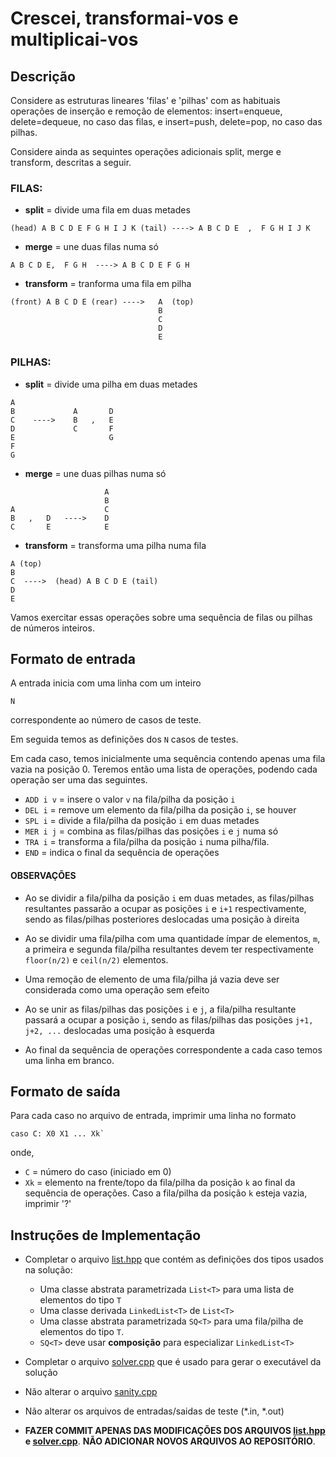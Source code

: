 
# Crescei, transformai-vos e multiplicai-vos

## Descrição

Considere as estruturas lineares 'filas' e 'pilhas' com as habituais operações de inserção e remoção de elementos: insert=enqueue, delete=dequeue, no caso das filas, e insert=push,  delete=pop, no caso das pilhas.

Considere ainda as sequintes operações adicionais split, merge e transform, descritas a seguir.

### FILAS:

* **split**  = divide uma fila em duas metades

```
(head) A B C D E F G H I J K (tail) ----> A B C D E  ,  F G H I J K
```

* **merge**  = une duas filas numa só

```
A B C D E,  F G H  ----> A B C D E F G H
```

* **transform** = tranforma uma fila em pilha

```
(front) A B C D E (rear) ---->   A  (top)
                                 B
                                 C
                                 D
                                 E
```

### PILHAS:

* **split** = divide uma pilha em duas metades

```
A               
B             A       D
C    ---->    B   ,   E
D             C       F
E                     G
F
G
```

* **merge** = une duas pilhas numa só
                      
```
                     A
                     B 
A                    C  
B   ,   D   ---->    D
C       E            E    
```


* **transform** = transforma uma pilha numa fila

```
A (top)
B
C  ---->  (head) A B C D E (tail)
D
E
```

Vamos exercitar essas operações sobre uma sequência de filas ou pilhas de números inteiros. 


## Formato de entrada

A entrada inicia com uma linha com um inteiro
```
N
```
correspondente ao número de casos de teste.

Em seguida temos as definições dos `N` casos de testes.

Em cada caso, temos inicialmente uma sequência contendo apenas uma fila vazia na posição 0.
Teremos então uma lista de operações, podendo cada operação ser uma das seguintes.

- `ADD i v`   = insere o valor `v` na fila/pilha da posição `i`
- `DEL i`     = remove um elemento da fila/pilha da posição `i`, se houver
- `SPL i`     = divide a fila/pilha da posição `i` em duas metades
- `MER i j`   = combina as filas/pilhas das posições `i` e `j` numa só
- `TRA i`     = transforma a fila/pilha da posição `i` numa pilha/fila.
- `END`       = indica o final da sequência de operações 

#### OBSERVAÇÕES

-  Ao se dividir a fila/pilha  da posição `i` em duas metades, as filas/pilhas resultantes passarão a ocupar as posições `i` e `i+1` respectivamente, sendo as filas/pilhas posteriores deslocadas uma posição à direita

-  Ao se dividir uma fila/pilha com uma quantidade ímpar de elementos, `m`, a primeira e segunda fila/pilha resultantes devem ter respectivamente `floor(n/2)` e `ceil(n/2)` elementos.

- Uma remoção de elemento de uma fila/pilha já vazia deve ser considerada como uma operação sem efeito

-  Ao se unir as filas/pilhas das posições `i` e `j`, a fila/pilha resultante passará a ocupar a posição `i`, sendo as filas/pilhas das posições `j+1, j+2, ...`  deslocadas uma posição à esquerda
 
-  Ao final da sequência de operações correspondente a cada caso temos uma linha em branco.


## Formato de saída

Para cada caso no arquivo de entrada, imprimir uma linha no formato
```
caso C: X0 X1 ... Xk`
```
onde,

- `C` = número do caso (iniciado em 0)
- `Xk` = elemento na frente/topo da fila/pilha da posição `k` ao final da sequência de operações. Caso a fila/pilha da posição `k` esteja vazia, imprimir '?'


## Instruções de Implementação

- Completar o arquivo [list.hpp](./list.hpp) que contém as definições dos tipos usados na solução:
    - Uma classe abstrata parametrizada `List<T>` para uma lista de elementos do tipo `T`
    - Uma classe derivada `LinkedList<T>` de `List<T>` 
    - Uma classe abstrata parametrizada `SQ<T>` para uma fila/pilha de elementos do tipo `T`.
    - `SQ<T>` deve usar **composição** para especializar `LinkedList<T>`

- Completar o arquivo [solver.cpp](./solver.cpp) que é usado para gerar o executável da solução
- Não alterar o arquivo [sanity.cpp](./sanity.cpp)
- Não alterar os arquivos de entradas/saidas de teste (*.in, *.out)
- **FAZER COMMIT APENAS DAS MODIFICAÇÕES DOS ARQUIVOS [list.hpp](./list.hpp) e [solver.cpp](./solver.cpp)**. **NÃO ADICIONAR NOVOS ARQUIVOS AO REPOSITÓRIO**.





